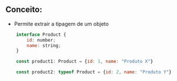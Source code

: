 ## Conceito:

* Permite extrair a tipagem de um objeto

```js
    interface Product {
        id: number;
        name: string;
    }

    const product1: Product = {id: 1, name: "Produto X"}

    const product2: typeof Product = {id: 2, name: "Produto Y"}
```

